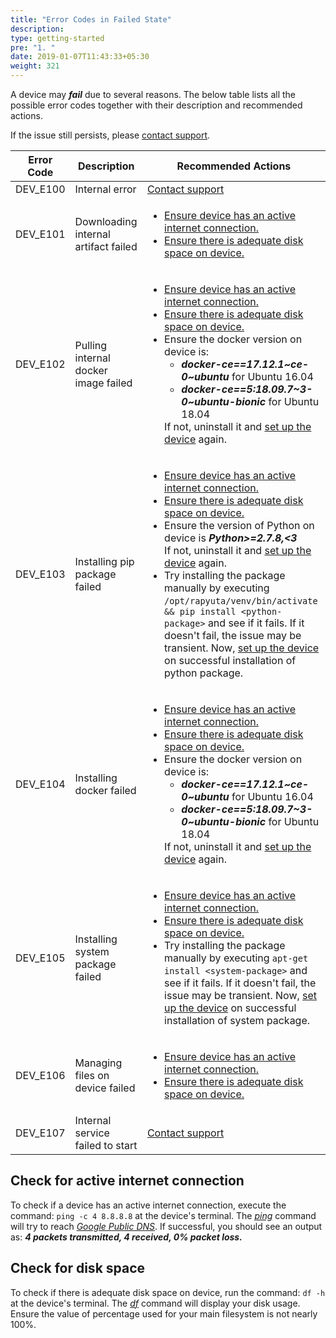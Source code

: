 ```yaml
---
title: "Error Codes in Failed State"
description:
type: getting-started
pre: "1. "
date: 2019-01-07T11:43:33+05:30
weight: 321
---
```

A device may ***fail*** due to several reasons. The below table
lists all the possible error codes together with their
description and recommended actions.

If the issue still persists, please <a href="#" onclick="javascript:FreshWidget.show();">contact support</a>.

| Error Code | Description | Recommended Actions |
| ---------- | ----------- | ----------------------- |
| DEV_E100 | Internal error | <a href="#" onclick="javascript:FreshWidget.show();">Contact support</a> |
| DEV_E101 | Downloading internal artifact failed | <ul><li>[Ensure device has an active internet connection.](#check-for-active-internet-connection)</li><li>[Ensure there is adequate disk space on device.](#check-for-disk-space)</li></ul> |
| DEV_E102 | Pulling internal docker image failed | <ul><li>[Ensure device has an active internet connection.](#check-for-active-internet-connection)</li><li>[Ensure there is adequate disk space on device.](#check-for-disk-space)</li><li>Ensure the docker version on device is:  <ul><li>***docker-ce==17.12.1~ce-0~ubuntu*** for Ubuntu 16.04</li><li>***docker-ce==5:18.09.7~3-0~ubuntu-bionic*** for Ubuntu 18.04</li></ul>If not, uninstall it and [set up the device](/getting-started/add-new-device/#setting-up-a-device) again.</li></ul> |
| DEV_E103 | Installing pip package failed | <ul><li>[Ensure device has an active internet connection.](#check-for-active-internet-connection)</li><li>[Ensure there is adequate disk space on device.](#check-for-disk-space)</li><li>Ensure the version of Python on device is ***Python>=2.7.8,\<3***<br>If not, uninstall it and [set up the device](/getting-started/add-new-device/#setting-up-a-device) again.</li><li>Try installing the package manually by executing `/opt/rapyuta/venv/bin/activate && pip install <python-package>` and see if it fails. If it doesn't fail, the issue may be transient. Now, [set up the device](/getting-started/add-new-device/#setting-up-a-device) on successful installation of python package.</li></ul> |
| DEV_E104 | Installing docker failed | <ul><li>[Ensure device has an active internet connection.](#check-for-active-internet-connection)</li><li>[Ensure there is adequate disk space on device.](#check-for-disk-space)</li><li>Ensure the docker version on device is:<ul><li>***docker-ce==17.12.1~ce-0~ubuntu*** for Ubuntu 16.04</li><li>***docker-ce==5:18.09.7~3-0~ubuntu-bionic*** for Ubuntu 18.04</li></ul>If not, uninstall it and [set up the device](/getting-started/add-new-device/#setting-up-a-device) again.</li></ul> |
| DEV_E105 | Installing system package failed | <ul><li>[Ensure device has an active internet connection.](#check-for-active-internet-connection)</li><li>[Ensure there is adequate disk space on device.](#check-for-disk-space)</li><li>Try installing the package manually by executing `apt-get install <system-package>` and see if it fails. If it doesn't fail, the issue may be transient. Now, [set up the device](/getting-started/add-new-device/#setting-up-a-device) on successful installation of system package.</li></ul> |
| DEV_E106 | Managing files on device failed | <ul><li>[Ensure device has an active internet connection.](#check-for-active-internet-connection)</li><li>[Ensure there is adequate disk space on device.](#check-for-disk-space)</li></ul> |
| DEV_E107 | Internal service failed to start | <a href="#" onclick="javascript:FreshWidget.show();">Contact support</a> |

## Check for active internet connection
To check if a device has an active internet connection, execute the command:
`ping -c 4 8.8.8.8` at the device's terminal.
The *[ping](https://linux.die.net/man/8/ping)* command will try
to reach *[Google Public DNS](https://en.wikipedia.org/wiki/Google_Public_DNS)*.
If successful, you should see an output as:
***4 packets transmitted, 4 received, 0% packet loss.***

## Check for disk space
To check if there is adequate disk space on device, run the command: `df -h`
at the device's terminal. The *[df](https://linux.die.net/man/1/df)* command
will display your disk usage. Ensure the value of percentage used for
your main filesystem is not nearly 100%.